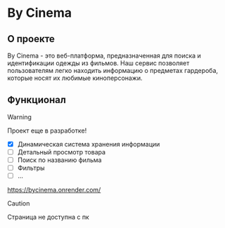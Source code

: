 # By Cinema

## О проекте

By Cinema - это веб-платформа, предназначенная для поиска и идентификации одежды из фильмов. Наш сервис позволяет пользователям легко находить информацию о предметах гардероба, которые носят их любимые киноперсонажи.

## Функционал
> [!WARNING]
> Проект еще в разработке!

- [x] Динамическая система хранения информации 
- [ ] Детальный просмотр товара
- [ ] Поиск по названию фильма
- [ ] Фильтры
- [ ] ...

https://bycinema.onrender.com/

> [!CAUTION]
> Страница не доступна с пк
